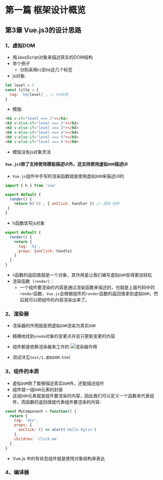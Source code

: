 # 第一篇 框架设计概览

## 第3章 Vue.js3的设计思路

### 1、虚拟DOM
- 用JavaScript对象来描述真实的DOM结构
- 举个例子
  - 分别采用`h1`到`h6`这几个标签
- js对象:
```js
let level = 3
const title = {
  tag: `h${level}`, // h3标签
}
```
  - 模版:
```html
<h1 v-if="level === 1"></h1>
<h2 v-else-if="level === 2"></h2>
<h3 v-else-if="level === 3"></h3>
<h4 v-else-if="level === 4"></h4>
<h5 v-else-if="level === 5"></h5>
<h6 v-else-if="level === 6"></h6>
```
- 模版没有js对象灵活

#### `Vue.js3`除了支持使用模板描述UI外，还支持使用虚拟`DOM`描述UI

- `Vue.js`组件中手写的渲染函数就是使用虚拟`DOM`来描述UI的
```js
import { h } from 'vue'

export default {
  render() {
    return h('h1', { onClick: handler }) // 虚拟 DOM
 }
}
```
- h函数改写js对象
```js
export default {
  render() {
    return {
      tag: 'h1',
      props: {onClick: handle}
    }
  }
}
```
- `h`函数的返回值就是一个对象，其作用是让我们编写虚拟`DOM`变得更加轻松
- 渲染函数（`render`）：
  - 一个组件要渲染的内容是通过渲染函数来描述的，也就是上面代码中的`render`函数，`Vue.js`会根据组件的`render`函数的返回值拿到虚拟`DOM`，然后就可以把组件的内容渲染出来了。 

### 2、渲染器

- 渲染器的作用就是把虚拟`DOM`渲染为真实`DOM`
- 精确地找到`vnode`对象的变更点并且只更新变更的内容
- 组件都是依赖渲染器来工作的
![渲染器作用](https://cdn.nlark.com/yuque/0/2022/png/23115285/1665991751742-51452585-1c36-42bb-8785-886659a375a8.png)

- 测试详见`test/1.虚拟DOM.html`

### 3、组件的本质

- 虚拟`DOM`除了能够描述真实`DOM`外，还能描述组件
- 组件就一组`DOM`元素的封装
- 这组`DOM`元素就是组件要渲染的内容，因此我们可以定义一个函数来代表组件，而函数的返回值就代表组件要渲染的内容:

```js
const MyComponent = function() {
  return {
    tag: 'div',
    props: {
      onClick: () => alert('Hello Kylin')
    },
    children: 'click me'
  }
}
```
- Vue.js 中的有状态组件就是使用对象结构来表达

### 4、编译器
